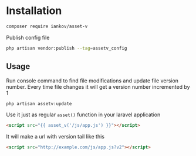 # Installation
```bash
composer require iankov/asset-v
```

Publish config file
```bash
php artisan vendor:publish --tag=assetv_config
```

## Usage
Run console command to find file modifications and update file version number.
Every time file changes it will get a version number incremented by 1
```bash
php artisan assetv:update
```

Use it just as regular `asset()` function in your laravel application
```html
<script src="{{ asset_v('/js/app.js') }}"></script>
```

It will make a url with version tail like this
```html
<script src="http://example.com/js/app.js?v2"></script>
```
